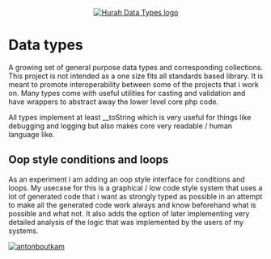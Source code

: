 
<p align="center"><a href="https://packagist.org/packages/hurah/data-types" target="_blank">
    <img src="https://nuicart.nl/img/logo.png" alt="Hurah Data Types logo">
</a>
</p>

# Data types


A growing set of general purpose data types and corresponding collections. This project is not 
intended as a one size fits all standards based library. It is meant to promote interoperability between 
some of the projects that i work on. Many types come with useful utilities for 
casting and validation and have wrappers to abstract away the lower level core php code.

All types implement at least __toString which is very useful for things like debugging and logging but also makes core
very readable / human language like.

## Oop style conditions and loops
As an experiment i am adding an oop style interface for conditions and loops. My usecase for this is a graphical / 
low code style system that uses a lot of generated code that i want as strongly typed
as possible in an attempt to make all the generated code work always and know 
beforehand what is possible and what not. It also adds the option of later implementing very detailed
analysis of the logic that was implemented by the users of my systems.

[![antonboutkam](https://circleci.com/gh/antonboutkam/data-types.svg?style=svg)](https://antonboutkam.nl)
